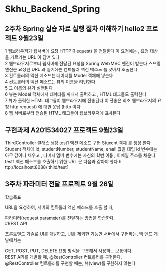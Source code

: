 # Skhu_Backend_Spring
## 2주차 Spring 실습 자료 실행 절차 이해하기 hello2 프로젝트 9월23일
1
웹브라우저가
웹서버에 요청 HTTP R equest) 을 전달한다
이
요청에는 , 요청 대상을 가르키는 URL 이 담겨 있다   
2
웹브라우저로부터
웹서버에 전달된 요청을 Spring Web MVC 엔진이 받는다
스프링
엔진은 요청된 URL 과 일치하는 컨트롤러 액션 메소드 를 찾아서 호출한다  
3
컨트롤러의
액션 메소드는 데이터를 Model 객체에 넣는다  
4
컨트롤러의
액션 메소드는 뷰의 이름을 리턴한다  
5
그
이름의 뷰가 실행된다  
6
뷰는
Model 객체에서 데이터를 꺼내서 출력하고 , HTML 태그들도 출력한다  
7
뷰가
출력한 HTML 태그들이 웹브라우저에 전송된다
이
전송은 최초 웹브라우저의 요청 http request) 에 대한 응답 (http 이다  
8
웹
서버로부터 전송된 HTML 태그들이 웹브라우저에 표시된다
## 구현과제 A201534027 프로젝트 9월23일
ThirdController 클래스 생성
test1
액션 메소드 구현
Student
객체 를 생성 한다
Student
객체에 id, studentNumber, studentName, email 값을 대입
id 변수에는 아무 값이나 채우고 , 나머지 멤버 변수에는 자신의 학번 이름 , 이메일 주소를 채운다 test1 액션 메소드를 호출하기 위한 URL 은 다음과 같아야 한다
h
ttp://localhost:8088/ third/test1
## 3주차 파라미터 전달 프로젝트 9월 26일  
학습목표

URL을 요청하여, 서버의 컨트롤러 액션 메소드를 호출 할 때,

파라미터(request parameter)를 전달하는 방법을 학습한다.  
#REST API

프론트엔드 기술로 UI를 개발하고, UI를 제외한 기능만 서버에서 구현하는, 백 엔드 개발에서는

GET, POST, PUT, DELETE 요청 방식을 구분해서 사용하는 보통이다.  
REST API를 개발할 때, @RestController 컨트롤러를 구현한다.  
@RestController 컨트롤러를 구현할 때는, 뷰(view)를 구현하지 않는다
